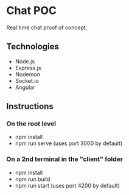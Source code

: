 # Chat POC
Real time chat proof of concept.

## Technologies
- Node.js
- Express.js
- Nodemon
- Socket.io
- Angular

## Instructions
### On the root level
- npm install
- npm run serve (uses port 3000 by default)

### On a 2nd terminal in the "client" folder
- npm install
- npm run build
- npm run start (uses port 4200 by default)
